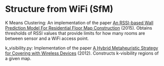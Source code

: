 # Structure from WiFi (SfM)
K Means Clustering: An implementation of the paper [An RSSI-based Wall Prediction Model For Residential Floor Map Construction](https://seis.bristol.ac.uk/~xf14883/files/conf/2015_wfiot_wall.pdf) (2015). Obtains thresholds of RSSI values that provide limits for how many rooms are between sensor and a WiFi access point. 

k_visibility.py: Implementation of the paper [A Hybrid Metaheuristic Strategy for Covering with Wireless Devices](http://www.jucs.org/jucs_18_14/a_hybrid_metaheuristic_strategy/jucs_18_14_1906_1932_bajuelos.pdf)  (2012). Constructs k-visibility regions of a given map.
